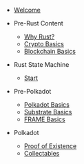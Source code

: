 - [Welcome](/README.md)

- Pre-Rust Content
    - [Why Rust?](./pre-rust/why-rust.md)
    - [Crypto Basics](./pre-rust/crypto-basics.md)
    - [Blockchain Basics](./pre-rust/blockchain-basics.md)

- Rust State Machine

    - [Start](rust-state-machine/1/README.md)

- Pre-Polkadot
    - [Polkadot Basics](./pre-polkadot/polkadot-basics.md)
    - [Substrate Basics](./pre-polkadot/substrate-basics.md)
    - [FRAME Basics](./pre-polkadot/frame-basics.md)

- Polkadot

    - [Proof of Existence](polkadot/proof-of-existence/)
    - [Collectables](polkadot/collectables/README.md)
